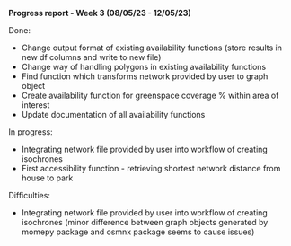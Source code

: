 **Progress report - Week 3 (08/05/23 - 12/05/23)**

Done:
- Change output format of existing availability functions (store results in new df columns and write to new file)
- Change way of handling polygons in existing availability functions
- Find function which transforms network provided by user to graph object
- Create availability function for greenspace coverage % within area of interest
- Update documentation of all availability functions

In progress:
- Integrating network file provided by user into workflow of creating isochrones
- First accessibility function - retrieving shortest network distance from house to park

Difficulties:
- Integrating network file provided by user into workflow of creating isochrones (minor difference between graph objects generated by momepy package and osmnx package seems to cause issues)